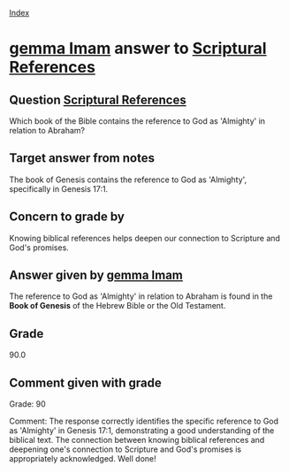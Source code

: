 
[Index](../../index.md)
# [gemma Imam](../../answering_models/gemma_Imam.md) answer to [Scriptural References](../../questions/Scriptural_References.md)

## Question [Scriptural References](../../questions/Scriptural_References.md)
Which book of the Bible contains the reference to God as 'Almighty' in relation to Abraham?

## Target answer from notes
The book of Genesis contains the reference to God as 'Almighty', specifically in Genesis 17:1.

## Concern to grade by
Knowing biblical references helps deepen our connection to Scripture and God's promises.

## Answer given by [gemma Imam](../../answering_models/gemma_Imam.md)
The reference to God as 'Almighty' in relation to Abraham is found in the **Book of Genesis** of the Hebrew Bible or the Old Testament.

## Grade
90.0

## Comment given with grade
Grade: 90

Comment: The response correctly identifies the specific reference to God as 'Almighty' in Genesis 17:1, demonstrating a good understanding of the biblical text. The connection between knowing biblical references and deepening one's connection to Scripture and God's promises is appropriately acknowledged. Well done!

